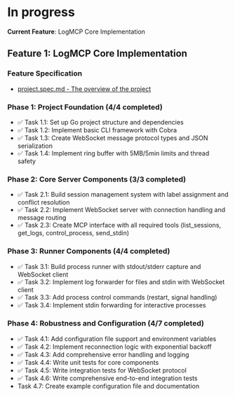 # In progress

**Current Feature**: LogMCP Core Implementation

## Feature 1: LogMCP Core Implementation

### Feature Specification

- [project.spec.md - The overview of the project](./documentation/project.spec.md)

### Phase 1: Project Foundation (4/4 completed)

- ✅ Task 1.1: Set up Go project structure and dependencies
- ✅ Task 1.2: Implement basic CLI framework with Cobra
- ✅ Task 1.3: Create WebSocket message protocol types and JSON serialization
- ✅ Task 1.4: Implement ring buffer with 5MB/5min limits and thread safety

### Phase 2: Core Server Components (3/3 completed)

- ✅ Task 2.1: Build session management system with label assignment and conflict resolution
- ✅ Task 2.2: Implement WebSocket server with connection handling and message routing
- ✅ Task 2.3: Create MCP interface with all required tools (list_sessions, get_logs, control_process, send_stdin)

### Phase 3: Runner Components (4/4 completed)

- ✅ Task 3.1: Build process runner with stdout/stderr capture and WebSocket client
- ✅ Task 3.2: Implement log forwarder for files and stdin with WebSocket client
- ✅ Task 3.3: Add process control commands (restart, signal handling)
- ✅ Task 3.4: Implement stdin forwarding for interactive processes

### Phase 4: Robustness and Configuration (4/7 completed)

- ✅ Task 4.1: Add configuration file support and environment variables
- ✅ Task 4.2: Implement reconnection logic with exponential backoff
- ✅ Task 4.3: Add comprehensive error handling and logging
- ✅ Task 4.4: Write unit tests for core components
- ✅ Task 4.5: Write integration tests for WebSocket protocol
- ✅ Task 4.6: Write comprehensive end-to-end integration tests
- Task 4.7: Create example configuration file and documentation